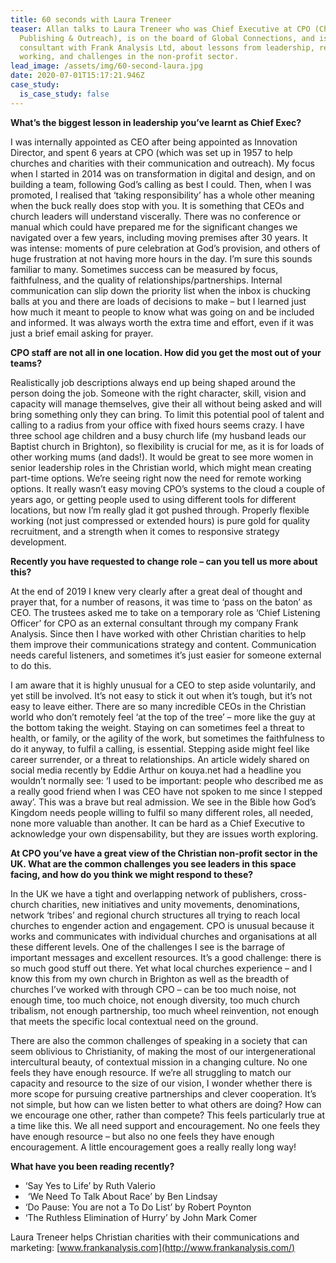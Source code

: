 ```yaml
---
title: 60 seconds with Laura Treneer
teaser: Allan talks to Laura Treneer who was Chief Executive at CPO (Christian
  Publishing & Outreach), is on the board of Global Connections, and is now a
  consultant with Frank Analysis Ltd, about lessons from leadership, remote
  working, and challenges in the non-profit sector.
lead_image: /assets/img/60-second-laura.jpg
date: 2020-07-01T15:17:21.946Z
case_study:
  is_case_study: false
---
```

**What’s the biggest lesson in leadership you’ve learnt as Chief Exec?**

I was internally appointed as CEO after being appointed as Innovation Director, and spent 6 years at CPO (which was set up in 1957 to help churches and charities with their communication and outreach). My focus when I started in 2014 was on transformation in digital and design, and on building a team, following God’s calling as best I could. Then, when I was promoted, I realised that ‘taking responsibility’ has a whole other meaning when the buck really does stop with you. It is something that CEOs and church leaders will understand viscerally. There was no conference or manual which could have prepared me for the significant changes we navigated over a few years, including moving premises after 30 years. It was intense: moments of pure celebration at God’s provision, and others of huge frustration at not having more hours in the day. I’m sure this sounds familiar to many. Sometimes success can be measured by focus, faithfulness, and the quality of relationships/partnerships. Internal communication can slip down the priority list when the inbox is chucking balls at you and there are loads of decisions to make – but I learned just how much it meant to people to know what was going on and be included and informed. It was always worth the extra time and effort, even if it was just a brief email asking for prayer.

**CPO staff are not all in one location. How did you get the most out of your teams?**

Realistically job descriptions always end up being shaped around the person doing the job. Someone with the right character, skill, vision and capacity will manage themselves, give their all without being asked and will bring something only they can bring. To limit this potential pool of talent and calling to a radius from your office with fixed hours seems crazy. I have three school age children and a busy church life (my husband leads our Baptist church in Brighton), so flexibility is crucial for me, as it is for loads of other working mums (and dads!). It would be great to see more women in senior leadership roles in the Christian world, which might mean creating part-time options. We’re seeing right now the need for remote working options. It really wasn’t easy moving CPO’s systems to the cloud a couple of years ago, or getting people used to using different tools for different locations, but now I’m really glad it got pushed through. Properly flexible working (not just compressed or extended hours) is pure gold for quality recruitment, and a strength when it comes to responsive strategy development.

**Recently you have requested to change role – can you tell us more about this?**

At the end of 2019 I knew very clearly after a great deal of thought and prayer that, for a number of reasons, it was time to ‘pass on the baton’ as CEO. The trustees asked me to take on a temporary role as ‘Chief Listening Officer’ for CPO as an external consultant through my company Frank Analysis. Since then I have worked with other Christian charities to help them improve their communications strategy and content. Communication needs careful listeners, and sometimes it’s just easier for someone external to do this.

I am aware that it is highly unusual for a CEO to step aside voluntarily, and yet still be involved. It’s not easy to stick it out when it’s tough, but it’s not easy to leave either. There are so many incredible CEOs in the Christian world who don’t remotely feel ‘at the top of the tree’ – more like the guy at the bottom taking the weight. Staying on can sometimes feel a threat to health, or family, or the agility of the work, but sometimes the faithfulness to do it anyway, to fulfil a calling, is essential. Stepping aside might feel like career surrender, or a threat to relationships. An article widely shared on social media recently by Eddie Arthur on kouya.net had a headline you wouldn’t normally see: ‘I used to be important: people who described me as a really good friend when I was CEO have not spoken to me since I stepped away’. This was a brave but real admission. We see in the Bible how God’s Kingdom needs people willing to fulfil so many different roles, all needed, none more valuable than another. It can be hard as a Chief Executive to acknowledge your own dispensability, but they are issues worth exploring.

**At CPO you’ve have a great view of the Christian non-profit sector in the UK. What are the common challenges you see leaders in this space facing, and how do you think we might respond to these?**

In the UK we have a tight and overlapping network of publishers, cross-church charities, new initiatives and unity movements, denominations, network ‘tribes’ and regional church structures all trying to reach local churches to engender action and engagement. CPO is unusual because it works and communicates with individual churches and organisations at all these different levels. One of the challenges I see is the barrage of important messages and excellent resources. It’s a good challenge: there is so much good stuff out there. Yet what local churches experience – and I know this from my own church in Brighton as well as the breadth of churches I’ve worked with through CPO – can be too much noise, not enough time, too much choice, not enough diversity, too much church tribalism, not enough partnership, too much wheel reinvention, not enough that meets the specific local contextual need on the ground.

There are also the common challenges of speaking in a society that can seem oblivious to Christianity, of making the most of our intergenerational intercultural beauty, of contextual mission in a changing culture. No one feels they have enough resource. If we’re all struggling to match our capacity and resource to the size of our vision, I wonder whether there is more scope for pursuing creative partnerships and clever cooperation. It’s not simple, but how can we listen better to what others are doing? How can we encourage one other, rather than compete? This feels particularly true at a time like this. We all need support and encouragement. No one feels they have enough resource – but also no one feels they have enough encouragement. A little encouragement goes a really really long way!

**What have you been reading recently?**

* ‘Say Yes to Life’ by Ruth Valerio
*  ‘We Need To Talk About Race’ by Ben Lindsay
* ‘Do Pause: You are not a To Do List’ by Robert Poynton
* ‘The Ruthless Elimination of Hurry’ by John Mark Comer

Laura Treneer helps Christian charities with their communications and marketing: [www.frankanalysis.com](http://www.frankanalysis.com/)